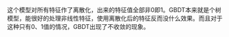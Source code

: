 
























这个模型对所有特征作了离散化，出来的特征值全部非0即1。GBDT本来就是个树模型，能很好的处理非线性特征，使用离散化后的特征反而没什么效果。而且对于这种只有0、1值的情况，GBDT出现了不收敛的现象。
